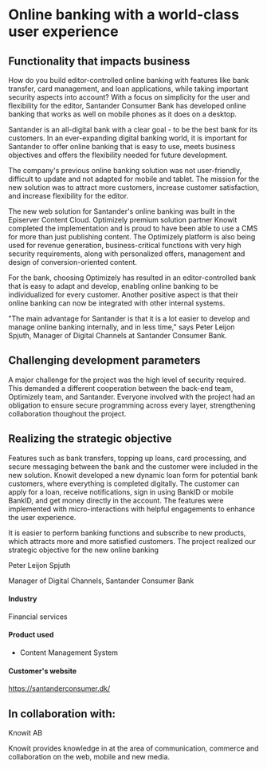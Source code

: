 # Online banking with a world-class user experience

## Functionality that impacts business

How do you build editor-controlled online banking with features like bank
transfer, card management, and loan applications, while taking important
security aspects into account? With a focus on simplicity for the user and
flexibility for the editor, Santander Consumer Bank has developed online banking
that works as well on mobile phones as it does on a desktop.

Santander is an all-digital bank with a clear goal - to be the best bank for its
customers. In an ever-expanding digital banking world, it is important for
Santander to offer online banking that is easy to use, meets business objectives
and offers the flexibility needed for future development.

The company's previous online banking solution was not user-friendly, difficult
to update and not adapted for mobile and tablet. The mission for the new
solution was to attract more customers, increase customer satisfaction, and
increase flexibility for the editor.

The new web solution for Santander's online banking was built in the Episerver
Content Cloud. Optimizely premium solution partner Knowit completed the
implementation and is proud to have been able to use a CMS for more than just
publishing content. The Optimizely platform is also being used for revenue
generation, business-critical functions with very high security requirements,
along with personalized offers, management and design of conversion-oriented
content.

For the bank, choosing Optimizely has resulted in an editor-controlled bank that
is easy to adapt and develop, enabling online banking to be individualized for
every customer. Another positive aspect is that their online banking can now be
integrated with other internal systems.

"The main advantage for Santander is that it is a lot easier to develop and
manage online banking internally, and in less time," says Peter Leijon Spjuth,
Manager of Digital Channels at Santander Consumer Bank.

## Challenging development parameters

A major challenge for the project was the high level of security required. This
demanded a different cooperation between the back-end team, Optimizely team, and
Santander. Everyone involved with the project had an obligation to ensure secure
programming across every layer, strengthening collaboration thoughout the
project.

## Realizing the strategic objective

Features such as bank transfers, topping up loans, card processing, and secure
messaging between the bank and the customer were included in the new solution.
Knowit developed a new dynamic loan form for potential bank customers, where
everything is completed digitally. The customer can apply for a loan, receive
notifications, sign in using BankID or mobile BankID, and get money directly in
the account. The features were implemented with micro-interactions with helpful
engagements to enhance the user experience.

It is easier to perform banking functions and subscribe to new products, which
attracts more and more satisfied customers. The project realized our strategic
objective for the new online banking

Peter Leijon Spjuth

Manager of Digital Channels, Santander Consumer Bank

#### Industry

Financial services

#### Product used

- Content Management System

#### Customer's website

https://santanderconsumer.dk/

## In collaboration with:

Knowit AB

Knowit provides knowledge in at the area of communication, commerce and
collaboration on the web, mobile and new media.
